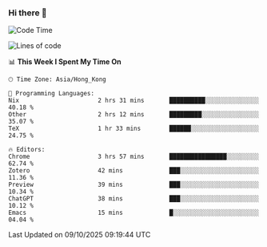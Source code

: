### Hi there 👋

<!--
**nicehiro/nicehiro** is a ✨ _special_ ✨ repository because its `README.md` (this file) appears on your GitHub profile.

Here are some ideas to get you started:

- 🔭 I’m currently working on ...
- 🌱 I’m currently learning ...
- 👯 I’m looking to collaborate on ...
- 🤔 I’m looking for help with ...
- 💬 Ask me about ...
- 📫 How to reach me: ...
- 😄 Pronouns: ...
- ⚡ Fun fact: ...
-->

<!--START_SECTION:waka-->
![Code Time](http://img.shields.io/badge/Code%20Time-1%2C123%20hrs%2034%20mins-blue)

![Lines of code](https://img.shields.io/badge/From%20Hello%20World%20I%27ve%20Written-1.9%20million%20lines%20of%20code-blue)

📊 **This Week I Spent My Time On** 

```text
🕑︎ Time Zone: Asia/Hong_Kong

💬 Programming Languages: 
Nix                      2 hrs 31 mins       ██████████░░░░░░░░░░░░░░░   40.18 % 
Other                    2 hrs 12 mins       █████████░░░░░░░░░░░░░░░░   35.07 % 
TeX                      1 hr 33 mins        ██████░░░░░░░░░░░░░░░░░░░   24.75 % 

🔥 Editors: 
Chrome                   3 hrs 57 mins       ████████████████░░░░░░░░░   62.74 % 
Zotero                   42 mins             ███░░░░░░░░░░░░░░░░░░░░░░   11.36 % 
Preview                  39 mins             ███░░░░░░░░░░░░░░░░░░░░░░   10.34 % 
ChatGPT                  38 mins             ███░░░░░░░░░░░░░░░░░░░░░░   10.12 % 
Emacs                    15 mins             █░░░░░░░░░░░░░░░░░░░░░░░░   04.04 % 
```


 Last Updated on 09/10/2025 09:19:44 UTC
<!--END_SECTION:waka-->

